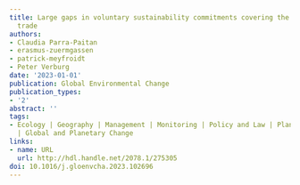 ```yaml
---
title: Large gaps in voluntary sustainability commitments covering the global cocoa
  trade
authors:
- Claudia Parra-Paitan
- erasmus-zuermgassen
- patrick-meyfroidt
- Peter Verburg
date: '2023-01-01'
publication: Global Environmental Change
publication_types:
- '2'
abstract: ''
tags:
- Ecology | Geography | Management | Monitoring | Policy and Law | Planning and Development
  | Global and Planetary Change
links:
- name: URL
  url: http://hdl.handle.net/2078.1/275305
doi: 10.1016/j.gloenvcha.2023.102696
---
```

